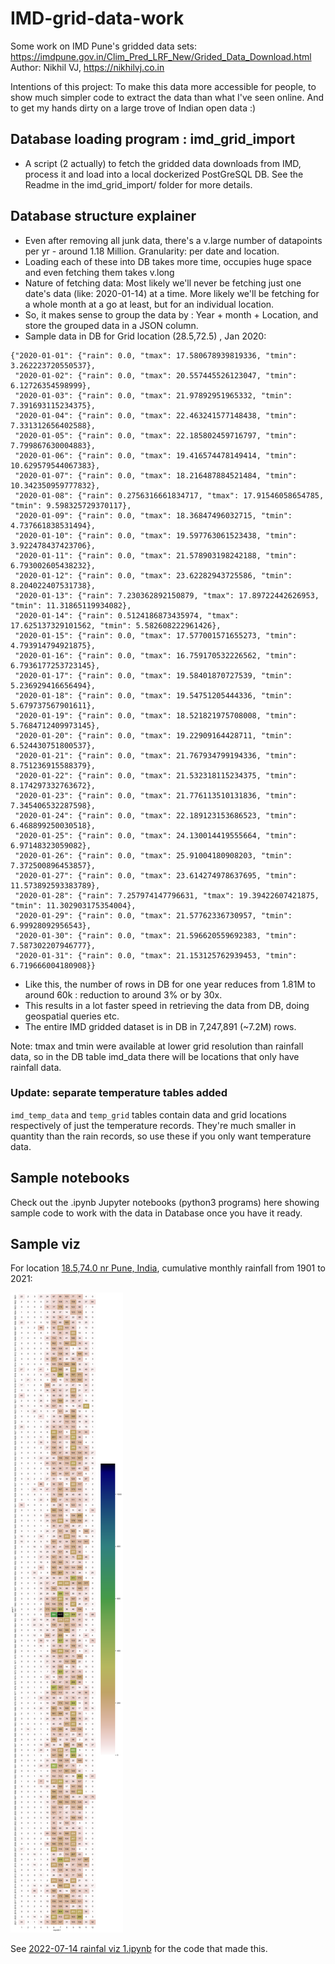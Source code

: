 # IMD-grid-data-work
Some work on IMD Pune's gridded data sets: https://imdpune.gov.in/Clim_Pred_LRF_New/Grided_Data_Download.html  
Author: Nikhil VJ, https://nikhilvj.co.in  

Intentions of this project: To make this data more accessible for people, to show much simpler code to extract the data than what I've seen online. And to get my hands dirty on a large trove of Indian open data :)


## Database loading program : imd_grid_import
- A script (2 actually) to fetch the gridded data downloads from IMD, process it and load into a local dockerized PostGreSQL DB. See the Readme in the imd_grid_import/ folder for more details.

## Database structure explainer
- Even after removing all junk data, there's a v.large number of datapoints per yr - around 1.18 Million. Granularity: per date and location.
- Loading each of these into DB takes more time, occupies huge space and even fetching them takes v.long
- Nature of fetching data: Most likely we'll never be fetching just one date's data (like: 2020-01-14) at a time. More likely we'll be fetching for a whole month at a go at least, but for an individual location.
- So, it makes sense to group the data by : Year + month + Location, and store the grouped data in a JSON column.
- Sample data in DB for Grid location (28.5,72.5) , Jan 2020:
```
{"2020-01-01": {"rain": 0.0, "tmax": 17.580678939819336, "tmin": 3.262223720550537},
 "2020-01-02": {"rain": 0.0, "tmax": 20.557445526123047, "tmin": 6.12726354598999},
 "2020-01-03": {"rain": 0.0, "tmax": 21.97892951965332, "tmin": 7.391693115234375},
 "2020-01-04": {"rain": 0.0, "tmax": 22.463241577148438, "tmin": 7.331312656402588},
 "2020-01-05": {"rain": 0.0, "tmax": 22.185802459716797, "tmin": 7.799867630004883},
 "2020-01-06": {"rain": 0.0, "tmax": 19.416574478149414, "tmin": 10.629579544067383},
 "2020-01-07": {"rain": 0.0, "tmax": 18.216487884521484, "tmin": 10.342350959777832},
 "2020-01-08": {"rain": 0.2756316661834717, "tmax": 17.91546058654785, "tmin": 9.598325729370117},
 "2020-01-09": {"rain": 0.0, "tmax": 18.36847496032715, "tmin": 4.737661838531494},
 "2020-01-10": {"rain": 0.0, "tmax": 19.597763061523438, "tmin": 3.922478437423706},
 "2020-01-11": {"rain": 0.0, "tmax": 21.578903198242188, "tmin": 6.793002605438232},
 "2020-01-12": {"rain": 0.0, "tmax": 23.62282943725586, "tmin": 8.204022407531738},
 "2020-01-13": {"rain": 7.230362892150879, "tmax": 17.89722442626953, "tmin": 11.31865119934082},
 "2020-01-14": {"rain": 0.5124186873435974, "tmax": 17.625137329101562, "tmin": 5.582608222961426},
 "2020-01-15": {"rain": 0.0, "tmax": 17.577001571655273, "tmin": 4.793914794921875},
 "2020-01-16": {"rain": 0.0, "tmax": 16.759170532226562, "tmin": 6.7936177253723145},
 "2020-01-17": {"rain": 0.0, "tmax": 19.58401870727539, "tmin": 5.236929416656494},
 "2020-01-18": {"rain": 0.0, "tmax": 19.54751205444336, "tmin": 5.679737567901611},
 "2020-01-19": {"rain": 0.0, "tmax": 18.521821975708008, "tmin": 5.7684712409973145},
 "2020-01-20": {"rain": 0.0, "tmax": 19.22909164428711, "tmin": 6.524430751800537},
 "2020-01-21": {"rain": 0.0, "tmax": 21.767934799194336, "tmin": 8.751236915588379},
 "2020-01-22": {"rain": 0.0, "tmax": 21.532318115234375, "tmin": 8.174297332763672},
 "2020-01-23": {"rain": 0.0, "tmax": 21.776113510131836, "tmin": 7.345406532287598},
 "2020-01-24": {"rain": 0.0, "tmax": 22.189123153686523, "tmin": 6.468899250030518},
 "2020-01-25": {"rain": 0.0, "tmax": 24.130014419555664, "tmin": 6.97148323059082},
 "2020-01-26": {"rain": 0.0, "tmax": 25.91004180908203, "tmin": 7.372500896453857},
 "2020-01-27": {"rain": 0.0, "tmax": 23.614274978637695, "tmin": 11.573892593383789},
 "2020-01-28": {"rain": 7.257974147796631, "tmax": 19.39422607421875, "tmin": 11.302903175354004},
 "2020-01-29": {"rain": 0.0, "tmax": 21.57762336730957, "tmin": 6.99928092956543},
 "2020-01-30": {"rain": 0.0, "tmax": 21.596620559692383, "tmin": 7.587302207946777},
 "2020-01-31": {"rain": 0.0, "tmax": 21.153125762939453, "tmin": 6.719666004180908}}
 ```
- Like this, the number of rows in DB for one year reduces from 1.81M to around 60k : reduction to around 3% or by 30x.
- This results in a lot faster speed in retrieving the data from DB, doing geospatial queries etc.
- The entire IMD gridded dataset is in DB in 7,247,891 (~7.2M) rows.

Note: tmax and tmin were available at lower grid resolution than rainfall data, so in the DB table imd_data there will be locations that only have rainfall data.

### Update: separate temperature tables added
`imd_temp_data` and `temp_grid` tables contain data and grid locations respectively of just the temperature records. They're much smaller in quantity than the rain records, so use these if you only want temperature data.

## Sample notebooks
Check out the .ipynb Jupyter notebooks (python3 programs) here showing sample code to work with the data in Database once you have it ready.

## Sample viz
For location [18.5,74.0 nr Pune, India](https://www.openstreetmap.org/#map=11/18.5/74/0), cumulative monthly rainfall from 1901 to 2021:

![rainV_18.5,74.0.png](rainV_18.5,74.0.png)

See [2022-07-14 rainfal viz 1.ipynb](https://github.com/answerquest/IMD-grid-data-work/blob/main/2022-07-14%20rainfal%20viz%201.ipynb) for the code that made this.
